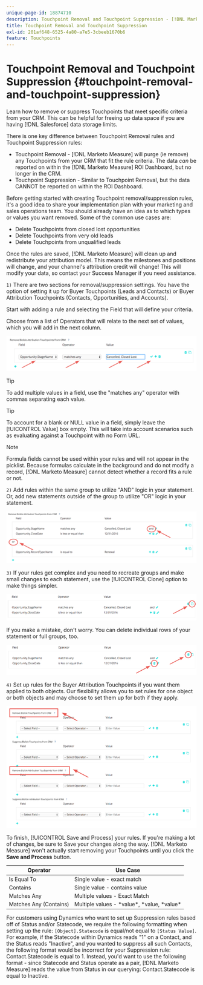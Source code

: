 ```yaml
---
unique-page-id: 18874710
description: Touchpoint Removal and Touchpoint Suppression - [!DNL Marketo Measure]
title: Touchpoint Removal and Touchpoint Suppression
exl-id: 201af648-6525-4a80-a7e5-3cbeeb1670b6
feature: Touchpoints
---
```

# Touchpoint Removal and Touchpoint Suppression {#touchpoint-removal-and-touchpoint-suppression}

Learn how to remove or suppress Touchpoints that meet specific criteria from your CRM. This can be helpful for freeing up data space if you are having [!DNL Salesforce] data storage limits.

There is one key difference between Touchpoint Removal rules and Touchpoint Suppression rules:

* Touchpoint Removal - [!DNL Marketo Measure] will purge (ie remove) any Touchpoints from your CRM that fit the rule criteria. The data _can_ be reported on within the [!DNL Marketo Measure] ROI Dashboard, but no longer in the CRM.
* Touchpoint Suppression - Similar to Touchpoint Removal, but the data CANNOT be reported on within the ROI Dashboard.

Before getting started with creating Touchpoint removal/suppression rules, it's a good idea to share your implementation plan with your marketing and sales operations team. You should already have an idea as to which types or values you want removed. Some of the common use cases are:

* Delete Touchpoints from closed lost opportunities
* Delete Touchpoints from very old leads
* Delete Touchpoints from unqualified leads

Once the rules are saved, [!DNL Marketo Measure] will clean up and redistribute your attribution model. This means the milestones and positions will change, and your channel's attribution credit will change! This will modify your data, so contact your Success Manager if you need assistance.
  
`1)` There are two sections for removal/suppression settings. You have the option of setting it up for Buyer Touchpoints (Leads and Contacts) or Buyer Attribution Touchpoints (Contacts, Opportunities, and Accounts).  
  
Start with adding a rule and selecting the Field that will define your criteria.  
  
Choose from a list of Operators that will relate to the next set of values, which you will add in the next column.

![](assets/1-1.png)

>[!TIP]
>
>To add multiple values in a field, use the "matches any" operator with commas separating each value.

>[!TIP]
>
>To account for a blank or NULL value in a field, simply leave the [!UICONTROL Value] box empty. This will take into account scenarios such as evaluating against a Touchpoint with no Form URL.

>[!NOTE]
>
>Formula fields cannot be used within your rules and will not appear in the picklist. Because formulas calculate in the background and do not modify a record, [!DNL Marketo Measure] cannot detect whether a record fits a rule or not.

`2)` Add rules within the same group to utilize "AND" logic in your statement.
Or, add new statements outside of the group to utilize "OR" logic in your statement.

![](assets/2.png)

`3)` If your rules get complex and you need to recreate groups and make small changes to each statement, use the [!UICONTROL Clone] option to make things simpler.

![](assets/3.png)

If you make a mistake, don't worry. You can delete individual rows of your statement or full groups, too.

![](assets/4.png)

`4)` Set up rules for the Buyer Attribution Touchpoints if you want them applied to both objects. Our flexibility allows you to set rules for one object or both objects and may choose to set them up for both if they apply.

![](assets/5.png)

To finish, [!UICONTROL Save and Process] your rules. If you're making a lot of changes, be sure to Save your changes along the way. [!DNL Marketo Measure] won't actually start removing your Touchpoints until you click the **Save and Process** button.

| **Operator** | **Use Case** |
|---|---|
| Is Equal To | Single value - exact match |
| Contains | Single value - contains value |
| Matches Any | Multiple values - Exact Match |
| Matches Any (Contains) | Multiple values - &#42;value&#42;, &#42;value, &#42;value&#42; |

For customers using Dynamics who want to set up Suppression rules based off of Status and/or Statecode, we require the following formatting when setting up the rule: `[Object].Statecode` is equal/not equal to `[Status Value]`. For example, if the Statecode within Dynamics reads "1" on a Contact, and the Status reads "Inactive", and you wanted to suppress all such Contacts, the following format would be incorrect for your Suppression rule: Contact.Statecode is equal to 1. Instead, you'd want to use the following format - since Statecode and Status operate as a pair, [!DNL Marketo Measure] reads the value from Status in our querying: Contact.Statecode is equal to Inactive.
